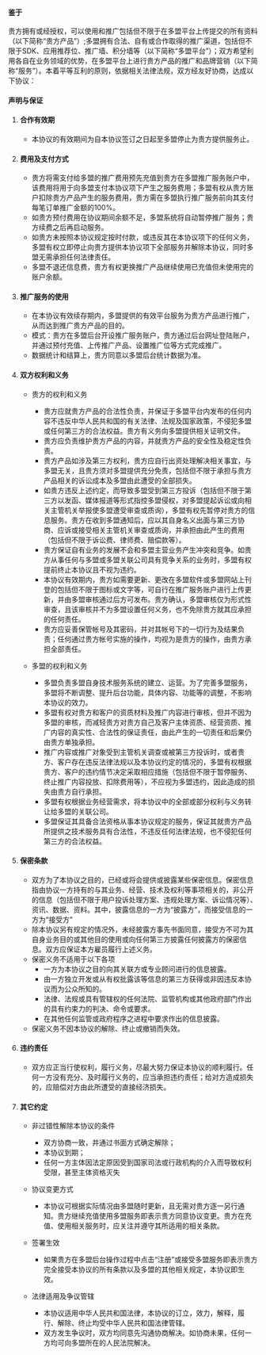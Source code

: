#### 鉴于

贵方拥有或经授权，可以使用和推广包括但不限于在多盟平台上传提交的所有资料（以下简称“贵方产品”）;多盟拥有合法、自有或合作取得的推广渠道，包括但不限于SDK、应用推荐位、推广墙、积分墙等（以下简称“多盟平台”）；双方希望利用各自在业务领域的优势，在多盟平台上进行贵方产品的推广和品牌营销（以下简称“服务”）。本着平等互利的原则，依据相关法律法规，双方经友好协商，达成以下协议：

#### 声明与保证

1. #### 合作有效期

   * 本协议的有效期间为自本协议签订之日起至多盟停止为贵方提供服务止。
2. #### 费用及支付方式

   * 贵方将需支付给多盟的推广费用预先充值到贵方在多盟推广服务账户中，该费用将用于向多盟支付本协议项下产生之服务费用；多盟有权从贵方账户扣除贵方产品产生的服务费用，贵方需在多盟执行推广服务前向其支付每笔订单推广金额的100%。
   * 如贵方预付费用在协议期间余额不足，多盟系统将自动暂停推广服务；贵方续费之后再启动服务。
   * 如贵方未按照本协议规定按时付款，或违反其在本协议项下的任何义务，多盟有权立即停止向贵方提供本协议项下全部服务并解除本协议，同时多盟无需承担任何法律责任。
   * 多盟不退还信息费，贵方有权更换推广产品继续使用已充值但未使用完的账户余额。
3. #### 推广服务的使用

   * 在本协议有效续存期内，多盟提供的有效平台服务为贵方产品进行推广，从而达到推广贵方产品的目的。
   * 模式：贵方在多盟后台开设推广服务账户，贵方通过后台网址登陆账户，并通过预付充值、上传推广产品、设置推广位等方式完成推广。
   * 数据统计和结算上，贵方同意以多盟后台统计数据为准。
4. #### 双方权利和义务

   * 贵方的权利和义务

     * 贵方应就贵方产品的合法性负责，并保证于多盟平台内发布的任何内容不违反中华人民共和国的有关法律、法规及国家政策，不侵犯多盟或任何第三方的合法权益。贵方有义务向多盟提供相关证明文件。
     * 贵方应负责维护贵方产品的内容，并就贵方产品的安全性及稳定性负责。
     * 贵方产品如涉及第三方权利，贵方应自行出资处理解决相关事宜，与多盟无关，且贵方须对多盟提供充分免责，包括但不限于承担与贵方产品相关的诉讼成本及多盟由此遭受的全部损失。
     * 如贵方违反上述约定，而导致多盟受到第三方投诉（包括但不限于第三方以发函、媒体报道等形式指控多盟侵权，对多盟提起诉讼或向相关主管机关举报使多盟遭受审查或质询），多盟有权先暂停对贵方的信息服务。贵方在收到多盟通知后，应以其自身名义出面与第三方协商、应诉或接受相关主管机关审查或质询，并承担由此产生的费用（包括但不限于诉讼费、律师费、赔偿款等）。
     * 贵方保证自有业务的发展不会和多盟主营业务产生冲突和竞争。如贵方从事任何与多盟或多盟关联公司具有竞争关系的业务时，多盟有权提前终止本协议且不视为违约。
     * 本协议有效期内，贵方如需要更新、更改在多盟软件或多盟网站上刊登的包括但不限于图标或文字等，可自行在推广服务账户进行上传更新，并由多盟审核通过后方可发布。贵方确认，多盟审核仅为形式性审查，且该审核并不为多盟设置任何义务，也不免除贵方就其应承担的任何责任。
     * 贵方应妥善保管帐号及其密码，并对其帐号下的一切行为及结果负责；任何通过贵方帐号实施的操作，均视为是贵方的操作，由贵方承担全部责任。

   * 多盟的权利和义务

     * 多盟负责多盟自身技术服务系统的建立、运营。为了完善多盟服务，多盟将不断调整、提升后台功能，具体内容、功能等的调整，不影响本协议的效力。
     * 多盟有权对贵方和客户的资质材料及推广内容进行审核，但并不因为多盟的审核，而减轻贵方对贵方自己及客户主体资质、经营资质、推广内容的真实性、合法性的保证责任，由此产生的一切责任和后果仍由贵方单独承担。
     * 推广内容或推广对象受到主管机关调查或被第三方投诉时，或者贵方、客户存在违反法律法规以及本协议约定的情况的，多盟有权根据贵方、客户的违约情节决定采取相应措施（包括但不限于暂停服务、终止推广内容投放、扣除费用等），不应视为多盟违约，因此造成的损失由贵方自行承担。
     * 多盟有权根据业务经营需求，将本协议中的全部或部分权利与义务转让给多盟的关联公司。
     * 多盟保证其具备合法资格从事本协议规定的服务，保证其就贵方产品所提供之技术服务具有合法性，不违反任何法律法规，也不侵犯任何第三方的合法权益。
5. #### 保密条款

   * 双方为了本协议之目的，已经或将会提供或披露某些保密信息。保密信息指由协议一方持有的与其业务、经营、技术及权利等事项相关的，非公开的信息（包括但不限于用户投诉处理方案、违规处理方案、诉讼情况等）、资讯、数据、资料。其中，披露信息的一方为“披露方”，而接受信息的一方为“接受方”
   * 除本协议另有规定的情况外，未经披露方事先书面同意，接受方不可为其自身业务目的或其他目的使用或向任何第三方披露任何披露方的保密信息。双方应保证本方雇员履行上述义务。
   * 保密义务不适用于以下各项
     * 一方为本协议之目的向其关联方或专业顾问进行的信息披露。
     * 由一方独立开发或从有权批露该等信息的第三方获得或非因违反本协议而为公众所知的。
     * 法律、法规或具有管辖权的任何法院、监管机构或其他政府部门作出的具有约束力的判决、命令或要求。
     * 在其他任何监管或政府程序之进程中要求作出的信息披露。
   * 保密义务不因本协议的解除、终止或撤销而失效。
6. #### 违约责任

   * 双方应正当行使权利，履行义务，尽最大努力保证本协议的顺利履行。任何一方没有充分、及时履行义务的，应当承担违约责任；给对方造成损失的，应赔偿对方由此所遭受的直接经济损失。
7. #### 其它约定

   * 非过错性解除本协议的条件

     * 双方协商一致，并通过书面方式确定解除；
     * 本协议到期；
     * 任何一方主体因法定原因受到国家司法或行政机构的介入而导致权利受限，甚至主体资格灭失

   * 协议变更方式

     * 本协议可根据实际情况由多盟随时更新，且无需对贵方逐一另行通知。贵方继续充值使用多盟服务即表示贵方同意协议变更。贵方在充值、使用相关服务时，应关注并遵守其所适用的相关条款。

   * 签署生效

     * 如果贵方在多盟后台操作过程中点击“注册”或接受多盟服务即表示贵方完全接受本协议的所有条款以及多盟的其他相关规定，本协议即生效。

   * 法律适用及争议管辖

     * 本协议适用中华人民共和国法律，本协议的订立，效力，解释，履行、解除、终止均受中华人民共和国法律管辖。
     * 双方发生争议时，双方均同意先沟通协商解决。如协商未果，任何一方均可向多盟所在的人民法院解决。



